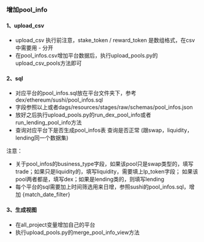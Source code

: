 ### 增加pool_info
#### 1、upload_csv
- upload_csv 执行前注意，stake_token / reward_token 是数组格式，在csv中需要用 - 分开
- 在pool_infos.csv增加平台数据后，执行upload_pools.py的upload_csv_pools方法即可

#### 2、sql
- 对应平台的pool_infos.sql放在平台文件夹下，参考 dex/ethereum/sushi/pool_infos.sql
- 字段参照以上或者dags/resources/stages/raw/schemas/pool_infos.json
- 放好之后执行upload_pools.py的run_dex_pool_info或者run_lending_pool_info方法
- 查询对应平台下是否生成pool_infos表 查询是否正常 (跟swap，liquidity，lending同一个数据集)

注意：
- 关于pool_infos的business_type字段，如果该pool只是swap类型的，填写trade；如果只是liquidity的，填写liquidity，需要填上lp_token字段；
如果该pool两者都是，填写dex；如果是lending类的，则填写lending
- 每个平台的sql需要加上时间筛选用来日增，参照sushi的pool_infos.sql，增加 {match_date_filter}

#### 3、生成视图
- 在all_project变量增加自己的平台
- 执行upload_pools.py的merge_pool_info_view方法
